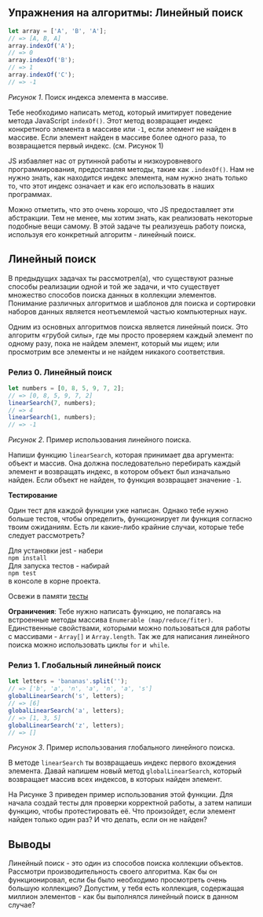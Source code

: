 ## Упражнения на алгоритмы: Линейный поиск

```javascript
let array = ['A', 'B', 'A'];
// => [A, B, A]
array.indexOf('A');
// => 0
array.indexOf('B');
// => 1
array.indexOf('C');
// => -1
```
*Рисунок 1*. Поиск индекса элемента в массиве.

Тебе необходимо написать метод, который имитирует поведение метода JavaScript `indexOf()`. Этот метод возвращает индекс конкретного элемента в массиве или `-1`, если элемент не найден в массиве. Если элемент найден в массиве более одного раза, то возвращается первый индекс. (см. Рисунок 1)

JS избавляет нас от рутинной работы и низкоуровневого программирования, предоставляя методы, такие как `.indexOf()`. Нам не нужно знать, как находится индекс элемента, нам нужно знать только то, что этот индекс означает и как его использовать в наших программах.

Можно отметить, что это очень хорошо, что JS предоставляет эти абстракции. Тем не менее, мы хотим знать, как реализовать некоторые подобные вещи самому. В этой задаче ты реализуешь работу поиска, используя его конкретный алгоритм - линейный поиск.

## Линейный поиск

В предыдущих задачах ты рассмотрел(а), что существуют разные способы реализации одной и той же задачи, и что существует множество способов поиска данных в коллекции элементов. Понимание различных алгоритмов и шаблонов для поиска и сортировки наборов данных является неотъемлемой частью компьютерных наук.

Одним из основных алгоритмов поиска является линейный поиск. Это алгоритм «грубой силы», где мы просто проверяем каждый элемент по одному разу, пока не найдем элемент, который мы ищем; или просмотрим все элементы и не найдем никакого соответствия.

### Релиз 0. Линейный поиск

```javascript
let numbers = [0, 8, 5, 9, 7, 2];
// => [0, 8, 5, 9, 7, 2]
linearSearch(7, numbers);
// => 4
linearSearch(1, numbers);
// => -1
```
*Рисунок 2*. Пример использования линейного поиска.

Напиши функцию `linearSearch`, которая принимает два аргумента: объект и массив. Она должна последовательно перебирать каждый элемент и возвращать индекс, в котором объект был изначально найден. Если объект не найден, то функция возвращает значение `-1`.

**Тестирование**

Один тест для каждой функции уже написан. Однако тебе нужно больше тестов, чтобы определить, функционирует ли функция согласно твоим ожиданиям. Есть ли какие-либо крайние случаи, которые тебе следует рассмотреть?

Для установки jest - набери  
`npm install`  
Для запуска тестов - набирай  
`npm test`  
в консоле в корне проекта.

Освежи в памяти [тесты](https://github.com/Elbrus-Bootcamp/manuals/blob/master/jasmine.md)

**Ограничения**: Тебе нужно написать функцию, не полагаясь на встроенные методы массива `Enumerable (map/reduce/fiter)`. Единственные свойствами, которыми можно пользоваться для работы с массивами - `Array[]` и `Array.length`. Так же для написания линейного поиска можно использовать циклы `for` и` while`.

### Релиз 1. Глобальный линейный поиск

```javascript
let letters = 'bananas'.split('');
// => ['b', 'a', 'n', 'a', 'n', 'a', 's']
globalLinearSearch('s', letters);
// => [6]
globalLinearSearch('a', letters);
// => [1, 3, 5]
globalLinearSearch('z', letters);
// => []
```
*Рисунок 3*. Пример использования глобального линейного поиска.

В методе `linearSearch` ты возвращаешь индекс первого вхождения элемента. Давай напишем новый метод `globalLinearSearch`, который возвращает массив всех индексов, в которых найден элемент.

На Рисунке 3 приведен пример использования этой функции. Для начала создай тесты для проверки корректной работы, а затем напиши функцию, чтобы протестировать её. Что произойдет, если элемент найден только один раз? И что делать, если он не найден?

## Выводы

Линейный поиск - это один из способов поиска коллекции объектов. Рассмотри производительность своего алгоритма. Как бы он функционировал, если бы было необходимо просмотреть очень большую коллекцию? Допустим, у тебя есть коллекция, содержащая миллион элементов - как бы выполнялся линейный поиск в данном случае?

[wikipedia linear search]: http://en.wikipedia.org/wiki/Linear_search
